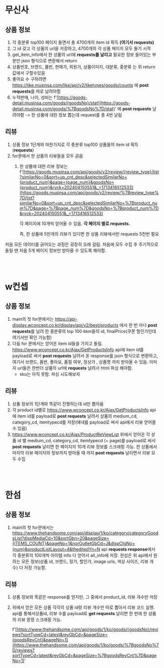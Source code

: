 # 무신사

## 상품 정보

1. 각 중분류 top100 페이지 돌면서 총 4700개의 item id 획득 **(여기서 requests)**
2. 그 id 갖고 각 상품의 url을 저장하고, 4700개의 각 상품 페이지 모두 돌기 시작
3. get_item_info에서 한 상품의 url에 **requests를 날리고** 필요한 정보 들어있는 부분만 json 형식으로 변환해서 return
4. 상품번호, 브랜드, 품번, 판매가, 회원가, 상품이미지, 대분류, 중분류 는 위 return값에서 구할수있음
5. 좋아요 수 구하려면 https://like.musinsa.com/like/api/v2/liketypes/goods/counts 에 **post requests**를 따로 날려야함
6. 누적판매, 나이, 성비는 f'[https://goods-detail.musinsa.com/goods/{goodsNo}/stat](https://goods-detail.musinsa.com/goods/%7BgoodsNo%7D/stat)' 에 **post requests** 날려야함
-> 한 상품에 대한 정보 뽑는데 request를 총 4번 날림

## 리뷰

1. 상품 정보 1단계와 마찬가지로 각 중분류 top100 상품들의 item id 획득(**requests**)
2. for문에서 한 상품의 리뷰들을 모두 긁음
    1. 한 상품에 대한 리뷰 정보는 f'[https://goods.musinsa.com/api/goods/v2/review/{review_type}/list?similarNo=0&sort=up_cnt_desc&selectedSimilarNo={product_num}&page={page_num}&goodsNo={product_num}&rvck=202404150551&_=1713416512533](https://goods.musinsa.com/api/goods/v2/review/%7Breview_type%7D/list?similarNo=0&sort=up_cnt_desc&selectedSimilarNo=%7Bproduct_num%7D&page=%7Bpage_num%7D&goodsNo=%7Bproduct_num%7D&rvck=202404150551&_=1713416512533)
        
        각 페이지에 10개씩 얻어올 수 있음. **각 페이지 별로 requests.**
        
        즉, 한 상품에 5만개의 리뷰가 있다면 한 상품 리뷰에서만 requests 5천번 필요
        

처음 모든 데이터를 긁어오는 과정은 굉장히 오래 걸림. 처음에 모두 수집 후 주기적으로 돌릴 땐 처음 5개 페이지 정보만 받아올 수 있도록 해야함.

<br>
<br>

# w컨셉

## 상품 정보

1. main의 첫 for문에서는 https://api-display.wconcept.co.kr/display/api/v2/best/products 에서 한 번 마다 **post requests**를 날려 한 중분류의 top 100 item들의 id, finalPrice(쿠폰 할인가인데 여기서만 확인 가능함)
2. 다음 for 문에서는 얻어온 item id들을 가지고 돌림. https://www.wconcept.co.kr/Ajax/GetProductsInfo api에 item id를 payload로 써서 **post requests** 날려서 온 response를 json 형식으로 변환하고, 여기서 브랜드, 품번, 좋아요, 품절 여부, 정상가 , 상품명 까지 받아올 수 있음. 이미지 url들은 한번더 상품의 url에 **requests** 날려서 html 파싱 해야함.
    - sku는 아직 못함. 파싱 시도해보자

## 리뷰

1. 상품 정보의 1단계와 똑같이 진행하는데 id만 뽑아옴
2. 각 product id별로 https://www.wconcept.co.kr/Ajax/GetProductsInfo api 에 item id를 payload로 **post requests** 날려서 상품의 medium_cd, category_cd, itemtypecd를 저장(얘네를 payload로 써서 api에서 리뷰 얻어올 수 있음)
3. https://www.wconcept.co.kr/Ajax/ProductReViewList 위에서 얻어온 각 상품 id 별 medium_cd, category_cd, itemtypecd (+ page)를 payload로 써서 **post requests** 날리면 한 페이지의 10개 리뷰 정보를 스크래핑 가능. 한 상품에서 마지막 리뷰 페이지의 정보까지 받아올 때 까지 **post requests** 날리면서 리뷰 모두 수집

<br>
<br>

# 한섬

## 상품 정보

1. main의 첫  for문에서는 https://www.thehandsome.com/api/display/1/ko/category/categoryGoodsList?dispMediaCd=10&sortGbn=20&pageSize={ITEMS_COUNT}&pageNo=1&norOutletGbCd=J&dispCtgNo={num}&productListLayout=4&theditedYn=N  api **requests response**에서 각 중분류의 100개씩 아이템 info 다 얻어서 all_info에 저장. 한섬은 위 api에서 원하는 모든 정보(상품 id, 브랜드, 정가, 할인가, image urls, 색상 사이즈, 리뷰 개수) 다 저장 가능함.

## 리뷰

1. 상품 정보와 똑같은 response를 얻지만, 그 중에서 product_id, 리뷰 개수만 저장
2. 위에서 얻은 모든 상품 각각의 상품 id랑 리뷰 개수만 따로 뽑아서 리뷰 코드 실행. api를 통해서상품id, 리뷰 수를 payload로 **get requests** 날리면  한 번에 한 상품의 리뷰 몽땅 스크래핑 가능. 
    
    f'[https://www.thehandsome.com/api/goods/1/ko/goods/{goodsNo}/reviews?sortTypeCd=latest&revGbCd=&pageSize={goodsRevCnt}&pageNo=1](https://www.thehandsome.com/api/goods/1/ko/goods/%7BgoodsNo%7D/reviews?sortTypeCd=latest&revGbCd=&pageSize=%7BgoodsRevCnt%7D&pageNo=1)'
